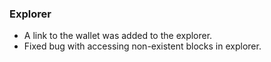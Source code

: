 
### Explorer

- A link to the wallet was added to the explorer.
- Fixed bug with accessing non-existent blocks in explorer.